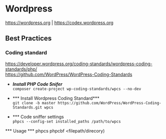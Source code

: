 # Wordpress
https://wordpress.org | https://codex.wordpress.org

## Best Practices

### Coding standard
https://developer.wordpress.org/coding-standards/wordpress-coding-standards/php/  
https://github.com/WordPress/WordPress-Coding-Standards

- ***Install PHP Code Snifer***  
```composer create-project wp-coding-standards/wpcs --no-dev```

- *** Install Wordpress Coding Standard***  
```git clone -b master https://github.com/WordPress/WordPress-Coding-Standards.git wpcs```

- *** Code sniffer settings  
```phpcs --config-set installed_paths /path/to/wpcs```

*** Usage ***
phpcs <filepath>
phpcbf <filepath/direcory)
                           
                           

